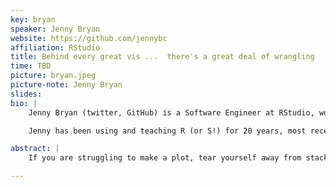 ```yaml
---
key: bryan
speaker: Jenny Bryan
website: https://github.com/jennybc
affiliation: RStudio
title: Behind every great vis ...  there's a great deal of wrangling
time: TBD
picture: bryan.jpeg
picture-note: Jenny Bryan
slides: 
bio: |
    Jenny Bryan (twitter, GitHub) is a Software Engineer at RStudio, working on the team lead by Hadley Wickham. This team brings you the popular set of packages known as the Tidyverse, as well as a set of low-level infrastructure packages. She is on leave from being an Associate Professor of Statistics at the University of British Columbia. Jenny has an undergraduate degree in Economics and German Literature from Yale University and earned her PhD in Biostatistics at UC Berkeley. 

    Jenny has been using and teaching R (or S!) for 20 years, most recently in STAT 545 and Software Carpentry. Other aspects of her R life include ordinary membership in the R Foundation, work with rOpenSci, development/maintenance of R packages (such as readxl), and leading the curriculum development for UBC's Master of Data Science. 

abstract: |
    If you are struggling to make a plot, tear yourself away from stackoverflow for a moment and ... take a hard look at your data. Is it really in the most favorable form for the task at hand? I must confess that I am no visualization pro. But even as a data analyst, I've made a very great number of plots. Time and time again I have found that my visualization struggles are really a symptom of unfinished data wrangling. I will give an overview of the data wrangling landscape, with a special emphasis on R (my language of choice), but including high-level principles that are applicable to those working in other languages.

---
```

